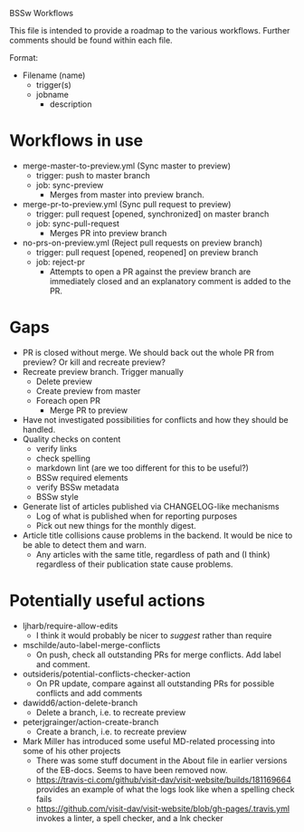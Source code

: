 BSSw Workflows

This file is intended to provide a roadmap to the various workflows.  Further comments should be found within each file.

Format:
* Filename (name)
    - trigger(s)
    - jobname
        - description

# Workflows in use
* merge-master-to-preview.yml (Sync master to preview)
    - trigger: push to master branch
    - job: sync-preview
        - Merges from master into preview branch.
* merge-pr-to-preview.yml (Sync pull request to preview)
    - trigger: pull request [opened, synchronized] on master branch
    - job: sync-pull-request
        - Merges PR into preview branch
* no-prs-on-preview.yml (Reject pull requests on preview branch)
    - trigger: pull request [opened, reopened] on preview branch
    - job: reject-pr
        - Attempts to open a PR against the preview branch are immediately closed and an explanatory comment is added to the PR.

# Gaps
* PR is closed without merge.  We should back out the whole PR from preview?  Or kill and recreate preview?
* Recreate preview branch.  Trigger manually
    - Delete preview
    - Create preview from master
    - Foreach open PR
        - Merge PR to preview
* Have not investigated possibilities for conflicts and how they should be handled.
* Quality checks on content
    - verify links
    - check spelling
    - markdown lint (are we too different for this to be useful?)
    - BSSw required elements
    - verify BSSw metadata
    - BSSw style
 * Generate list of articles published via CHANGELOG-like mechanisms
    - Log of what is published when for reporting purposes
    - Pick out new things for the monthly digest.
 * Article title collisions cause problems in the backend.  It would be nice to be able to detect them and warn.
    - Any articles with the same title, regardless of path and (I think) regardless of their publication state cause problems.

# Potentially useful actions
* ljharb/require-allow-edits
    - I think it would probably be nicer to *suggest* rather than require
* mschilde/auto-label-merge-conflicts
    - On push, check all outstanding PRs for merge conflicts.  Add label and comment.
* outsideris/potential-conflicts-checker-action
    - On PR update, compare against all outstanding PRs for possible conflicts and add comments
* dawidd6/action-delete-branch
    - Delete a branch, i.e. to recreate preview
* peterjgrainger/action-create-branch
    - Create a branch, i.e. to recreate preview
* Mark Miller has introduced some useful MD-related processing into some of his other projects
    - There was some stuff document in the About file in earlier versions of the EB-docs.  Seems to have been removed now.
    - <https://travis-ci.com/github/visit-dav/visit-website/builds/181169664> provides an example of what the logs look like when a spelling check fails
    - <https://github.com/visit-dav/visit-website/blob/gh-pages/.travis.yml> invokes a linter, a spell checker, and a lnk checker
